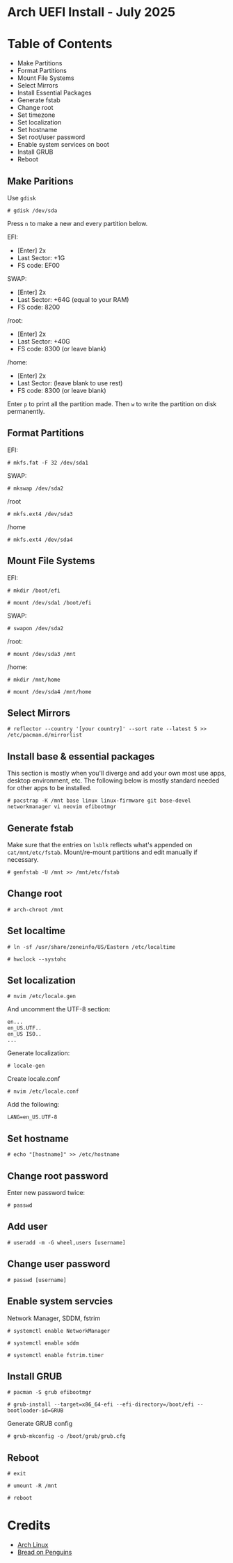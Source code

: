 # Arch UEFI Install - July 2025

# Table of Contents
   - Make Partitions
   - Format Partitions
   - Mount File Systems
   - Select Mirrors
   - Install Essential Packages
   - Generate fstab 
   - Change root
   - Set timezone
   - Set localization 
   - Set hostname
   - Set root/user password
   - Enable system services on boot
   - Install GRUB
   - Reboot

## Make Paritions

Use ```gdisk```

```# gdisk /dev/sda```

Press ```n``` to make a new and every partition below.

EFI:  
   - [Enter] 2x
   - Last Sector: +1G
   - FS code: EF00

SWAP:
   - [Enter] 2x
   - Last Sector: +64G (equal to your RAM)
   - FS code: 8200

/root:
   - [Enter] 2x
   - Last Sector: +40G
   - FS code: 8300 (or leave blank)

/home:
   - [Enter] 2x
   - Last Sector: (leave blank to use rest)
   - FS code: 8300 (or leave blank)

Enter ```p``` to print all the partition made. Then ```w``` to write the partition on disk permanently.

## Format Partitions

EFI:

```# mkfs.fat -F 32 /dev/sda1```

SWAP:

```# mkswap /dev/sda2```

/root

```# mkfs.ext4 /dev/sda3```

/home

```# mkfs.ext4 /dev/sda4```


## Mount File Systems

EFI:

```# mkdir /boot/efi```

```# mount /dev/sda1 /boot/efi```


SWAP:

```# swapon /dev/sda2```

/root:

```# mount /dev/sda3 /mnt```

/home:

```# mkdir /mnt/home```

```# mount /dev/sda4 /mnt/home```

## Select Mirrors

```# reflector --country '[your country]' --sort rate --latest 5 >> /etc/pacman.d/mirrorlist```


## Install base & essential packages

This section is mostly when you'll diverge and add your own most use apps, desktop environment, etc. The following below is mostly standard needed for other apps to be installed.

```# pacstrap -K /mnt base linux linux-firmware git base-devel networkmanager vi neovim efibootmgr```

## Generate fstab

Make sure that the entries on ```lsblk``` reflects what's appended on ``` cat/mnt/etc/fstab```. Mount/re-mount partitions and edit manually if necessary.

```# genfstab -U /mnt >> /mnt/etc/fstab```

## Change root

```# arch-chroot /mnt```

## Set localtime

```# ln -sf /usr/share/zoneinfo/US/Eastern /etc/localtime```

```# hwclock --systohc```


## Set localization

```# nvim /etc/locale.gen```

And uncomment the UTF-8 section:

```
en...
en_US.UTF..
en_US ISO..
...
```

Generate localization:

```# locale-gen```

Create locale.conf

```# nvim /etc/locale.conf```

Add the following:

```LANG=en_US.UTF-8```

## Set hostname

```# echo "[hostname]" >> /etc/hostname```

## Change root password

Enter new password twice:

```# passwd```

## Add user

```# useradd -m -G wheel,users [username]```

## Change user password

```# passwd [username]```

## Enable system servcies

Network Manager, SDDM, fstrim

```# systemctl enable NetworkManager```

```# systemctl enable sddm```

```# systemctl enable fstrim.timer```

## Install GRUB

```# pacman -S grub efibootmgr```

```# grub-install --target=x86_64-efi --efi-directory=/boot/efi --bootloader-id=GRUB```

Generate GRUB config

```# grub-mkconfig -o /boot/grub/grub.cfg```

## Reboot

```# exit```

```# umount -R /mnt```

```# reboot```

# Credits
- [Arch Linux](https://wiki.archlinux.org/title/Main_page)
- [Bread on Penguins](https://www.youtube.com/@BreadOnPenguins)
